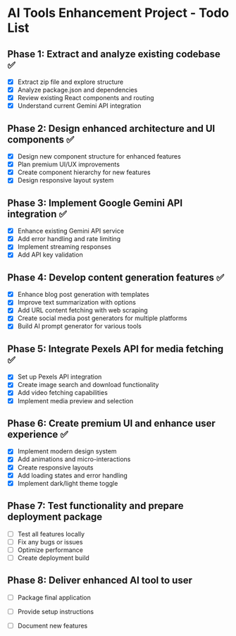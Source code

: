 # AI Tools Enhancement Project - Todo List

## Phase 1: Extract and analyze existing codebase ✅
- [x] Extract zip file and explore structure
- [x] Analyze package.json and dependencies
- [x] Review existing React components and routing
- [x] Understand current Gemini API integration

## Phase 2: Design enhanced architecture and UI components ✅
- [x] Design new component structure for enhanced features
- [x] Plan premium UI/UX improvements
- [x] Create component hierarchy for new features
- [x] Design responsive layout system

## Phase 3: Implement Google Gemini API integration ✅
- [x] Enhance existing Gemini API service
- [x] Add error handling and rate limiting
- [x] Implement streaming responses
- [x] Add API key validation

## Phase 4: Develop content generation features ✅
- [x] Enhance blog post generation with templates
- [x] Improve text summarization with options
- [x] Add URL content fetching with web scraping
- [x] Create social media post generators for multiple platforms
- [x] Build AI prompt generator for various tools

## Phase 5: Integrate Pexels API for media fetching ✅
- [x] Set up Pexels API integration
- [x] Create image search and download functionality
- [x] Add video fetching capabilities
- [x] Implement media preview and selection

## Phase 6: Create premium UI and enhance user experience ✅
- [x] Implement modern design system
- [x] Add animations and micro-interactions
- [x] Create responsive layouts
- [x] Add loading states and error handling
- [x] Implement dark/light theme toggle

## Phase 7: Test functionality and prepare deployment package
- [ ] Test all features locally
- [ ] Fix any bugs or issues
- [ ] Optimize performance
- [ ] Create deployment build

## Phase 8: Deliver enhanced AI tool to user
- [ ] Package final application
- [ ] Provide setup instructions
- [ ] Document new features

